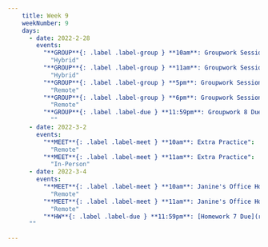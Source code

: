 ```yaml
---
    title: Week 9
    weekNumber: 9
    days:
      - date: 2022-2-28
        events:
          "**GROUP**{: .label .label-group } **10am**: Groupwork Session":
            "Hybrid"
          "**GROUP**{: .label .label-group } **11am**: Groupwork Session":
            "Hybrid"
          "**GROUP**{: .label .label-group } **5pm**: Groupwork Session":
            "Remote"
          "**GROUP**{: .label .label-group } **6pm**: Groupwork Session":
            "Remote"
          "**GROUP**{: .label .label-due } **11:59pm**: Groupwork 8 Due":
            ""
      - date: 2022-3-2
        events:
          "**MEET**{: .label .label-meet } **10am**: Extra Practice":
            "Remote"
          "**MEET**{: .label .label-meet } **11am**: Extra Practice":
            "In-Person"
      - date: 2022-3-4
        events:
          "**MEET**{: .label .label-meet } **10am**: Janine's Office Hours":
            "Remote"
          "**MEET**{: .label .label-meet } **11am**: Janine's Office Hours":
            "Remote"
          "**HW**{: .label .label-due } **11:59pm**: [Homework 7 Due](resources/homework/hw7/homework7.pdf)":
	  ""

---
```


